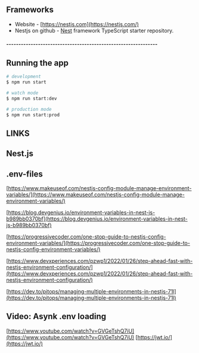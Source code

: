 ## Frameworks
- Website - [https://nestjs.com](https://nestjs.com/)
- Nestjs on github - [Nest](https://github.com/nestjs/nest) framework TypeScript starter repository.
#### --------------------------------------------------------------

## Running the app
```bash
# development
$ npm run start

# watch mode
$ npm run start:dev

# production mode
$ npm run start:prod
```

## LINKS

## Nest.js 

## .env-files
[https://www.makeuseof.com/nestjs-config-module-manage-environment-variables/](https://www.makeuseof.com/nestjs-config-module-manage-environment-variables/)

[https://blog.devgenius.io/environment-variables-in-nest-js-b989bb0370bf](https://blog.devgenius.io/environment-variables-in-nest-js-b989bb0370bf)

[https://progressivecoder.com/one-stop-guide-to-nestjs-config-environment-variables/](https://progressivecoder.com/one-stop-guide-to-nestjs-config-environment-variables/)

[https://www.devxperiences.com/pzwp1/2022/01/26/step-ahead-fast-with-nestjs-environment-configuration/](https://www.devxperiences.com/pzwp1/2022/01/26/step-ahead-fast-with-nestjs-environment-configuration/)

[https://dev.to/pitops/managing-multiple-environments-in-nestjs-71l](https://dev.to/pitops/managing-multiple-environments-in-nestjs-71l)

## Video: Asynk .env loading
[https://www.youtube.com/watch?v=GVGeTshQ7iU](https://www.youtube.com/watch?v=GVGeTshQ7iU)
[https://jwt.io/](https://jwt.io/)